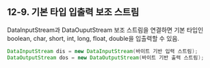 ## 12-9. 기본 타입 입출력 보조 스트림


DataInputStream과 DataOuputStream 보조 스트림을 연결하면 기본 타입인 boolean, char, short, int, long, float, double을 입출력할 수 있음.

```java
DataInputStream dis = new DataInputStream(바이트 기반 입력 스트림);
DataOutputStream dos = new DataOutputStream(바이트 기반 출력 스트림);
```